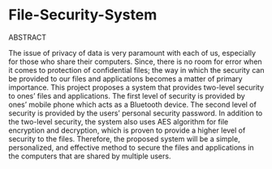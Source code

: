 # File-Security-System

ABSTRACT

The issue of privacy of data is very paramount with each of us, especially for those who share their computers. Since, there is no room for error when it comes to protection of confidential files; the way in which the security can be provided to our files and applications becomes a matter of primary importance. This project proposes a system that provides two-level security to ones’ files and applications. The first level of security is provided by ones’ mobile phone which acts as a Bluetooth device. The second level of security is provided by the users’ personal security password. In addition to the two-level security, the system also uses AES algorithm for file encryption and decryption, which is proven to provide a higher level of security to the files. Therefore, the proposed system will be a simple, personalized, and effective method to secure the files and applications in the computers that are shared by multiple users.
